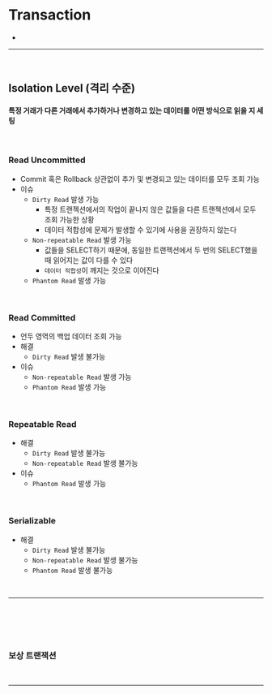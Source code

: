 # Transaction
> 
* 

<hr>
<br>

## Isolation Level (격리 수준)
#### 특정 거래가 다른 거래에서 추가하거나 변경하고 있는 데이터를 어떤 방식으로 읽을 지 세팅

<br>

### Read Uncommitted
* Commit 혹은 Rollback 상관없이 추가 및 변경되고 있는 데이터를 모두 조회 가능
* 이슈
  * `Dirty Read` 발생 가능
    * 특정 트랜젝션에서의 작업이 끝나지 않은 값들을 다른 트랜젝션에서 모두 조회 가능한 상황
    * 데이터 적합성에 문제가 발생할 수 있기에 사용을 권장하지 않는다
  * `Non-repeatable Read` 발생 가능
    * 값들을 SELECT하기 때문에, 동일한 트랜젝션에서 두 번의 SELECT했을 때 읽어지는 값이 다를 수 있다
    * `데이터 적합성`이 깨지는 것으로 이어진다
  * `Phantom Read` 발생 가능

<br>

### Read Committed
* 언두 영역의 백업 데이터 조회 가능
* 해결
  * `Dirty Read` 발생 불가능 
* 이슈
  * `Non-repeatable Read` 발생 가능
  * `Phantom Read` 발생 가능

<br>

### Repeatable Read
* 해결
  * `Dirty Read` 발생 불가능 
  * `Non-repeatable Read` 발생 불가능
* 이슈
  * `Phantom Read` 발생 가능

<br>

### Serializable
* 해결
  * `Dirty Read` 발생 불가능 
  * `Non-repeatable Read` 발생 불가능
  * `Phantom Read` 발생 불가능

<br>
<hr>
<br>

## 
#### 

<br>

### 보상 트랜잭션

<br>
<hr>
<br>
